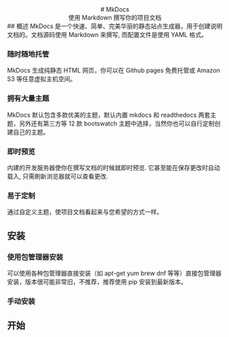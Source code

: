 <center># MkDocs</center>  
<center>使用 Markdown 撰写你的项目文档</center>   
## 概述  
MkDocs 是一个快速、简单、完美华丽的静态站点生成器，用于创建说明文档的。文档源码使用 Markdown 来撰写, 而配置文件是使用 YAML 格式。

### 随时随地托管

MkDocs 生成纯静态 HTML 网页，你可以在 Github pages 免费托管或 Amazon S3 等任意虚拟主机空间。

### 拥有大量主题
MkDocs 默认包含多款优美的主题，默认内置 mkdocs 和 readthedocs 两套主题，另外还有第三方等 12 款 bootswatch 主题中选择，当然你也可以自行定制创建自己的主题。

### 即时预览
内建的开发服务器使你在撰写文档的时候就即时预览. 它甚至能在保存更改时自动载入, 只需刷新浏览器就可以查看更改.

### 易于定制
通过自定义主题，使项目文档看起来与您希望的方式一样。

## 安装

### 使用包管理器安装
可以使用各种包管理器直接安装（如 apt-get yum brew dnf 等等）直接包管理器安装，版本很可能非常旧，不推荐，推荐使用 pip 安装到最新版本。

### 手动安装


## 开始
